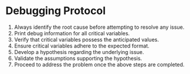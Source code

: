 # Debugging Protocol

1. Always identify the root cause before attempting to resolve any issue.
2. Print debug information for all critical variables.
3. Verify that critical variables possess the anticipated values.
4. Ensure critical variables adhere to the expected format.
5. Develop a hypothesis regarding the underlying issue.
6. Validate the assumptions supporting the hypothesis.
7. Proceed to address the problem once the above steps are completed.
